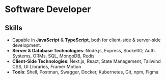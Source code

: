 # Software Developer

## Skills
- Capable in **JavaScript** & **TypeScript**, both for client-side & server-side development.
- **Server & Database Technologies**: Node.js, Express, SocketIO, Auth. Systems, ORMs, SQL, MongoDB, Redis
- **Client-Side Technologies**: Next.js, React, State Management, Tailwind CSS, UI Libraries, Framer Motion
- **Tools**: Shell, Postman, Swagger, Docker, Kubernetes, Git, npm, Figma
